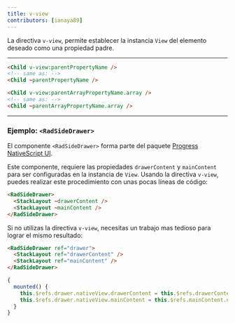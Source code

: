```yaml
---
title: v-view
contributors: [ianaya89]
---
```


La directiva `v-view`, permite establecer la instancia `View` del elemento deseado como una propiedad padre.

---

```HTML
<Child v-view:parentPropertyName />
<!-- same as: -->
<Child ~parentPropertyName />
```

```HTML
<Child v-view:parentArrayPropertyName.array />
<!-- same as: -->
<Child ~parentArrayPropertyName.array />
```

---

### Ejemplo: `<RadSideDrawer>`

El componente `<RadSideDrawer>` forma parte del paquete [Progress NativeScript UI](http://docs.telerik.com/devtools/nativescript-ui/Controls/Angular/SideDrawer/getting-started).

Este componente, requiere las propiedades `drawerContent` y `mainContent` para ser configuradas en la instancia de `View`. Usando la directiva `v-view`, puedes realizar este procedimiento con unas pocas líneas de código:

```HTML
<RadSideDrawer>
  <StackLayout ~drawerContent />
  <StackLayout ~mainContent />
</RadSideDrawer>
```

Si no utilizas la directiva `v-view`, necesitas un trabajo mas tedioso para lograr el mismo resultado:

```HTML
<RadSideDrawer ref="drawer">
  <StackLayout ref="drawerContent" />
  <StackLayout ref="mainContent" />
</RadSideDrawer>
```

```JavaScript
{
  mounted() {
    this.$refs.drawer.nativeView.drawerContent = this.$refs.drawerContent.nativeView
    this.$refs.drawer.nativeView.mainContent = this.$refs.mainContent.nativeView
  }
}
```
